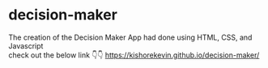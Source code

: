 # decision-maker
The creation of the Decision Maker App had done using HTML, CSS, and Javascript</br>
check out the below link 👇👇
https://kishorekevin.github.io/decision-maker/
